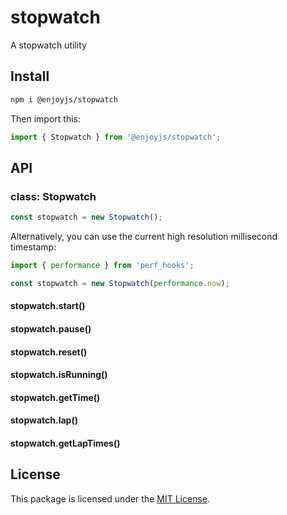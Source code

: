 # stopwatch

A stopwatch utility

## Install

```bash
npm i @enjoyjs/stopwatch
```

Then import this:

```ts
import { Stopwatch } from '@enjoyjs/stopwatch';
```

## API

### class: Stopwatch

```ts
const stopwatch = new Stopwatch();
```

Alternatively, you can use the current high resolution millisecond timestamp:

```ts
import { performance } from 'perf_hooks';

const stopwatch = new Stopwatch(performance.now);
```

#### stopwatch.start()

#### stopwatch.pause()

#### stopwatch.reset()

#### stopwatch.isRunning()

#### stopwatch.getTime()

#### stopwatch.lap()

#### stopwatch.getLapTimes()

## License

This package is licensed under the [MIT License](LICENSE).
